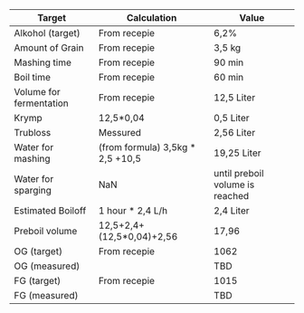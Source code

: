 |Target						|Calculation| Value|
|---							|---			 |--- |
|Alkohol (target)			|From recepie	 |6,2%|
|Amount of Grain				|From recepie	 |3,5 kg|
|Mashing time					|From recepie	 |90 min|
|Boil time					|From recepie	 |60 min|
|Volume for fermentation	|From recepie |12,5 Liter|
|Krymp							|12,5*0,04   |0,5 Liter|
|Trubloss						|Messured    |2,56 Liter|
|Water for mashing			|(from formula) 3,5kg * 2,5 +10,5 |19,25 Liter|
|Water for sparging			| NaN | until preboil volume is reached |
|Estimated Boiloff			| 1 hour * 2,4 L/h |2,4 Liter|
|Preboil volume				|12,5+2,4+(12,5*0,04)+2,56 |17,96|
|OG (target)					|From recepie|1062|
|OG	 (measured)				||TBD|
|FG (target)					|From recepie|1015|
|FG	 (measured)				||TBD|

